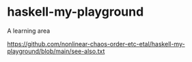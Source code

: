 # haskell-my-playground
A learning area

https://github.com/nonlinear-chaos-order-etc-etal/haskell-my-playground/blob/main/see-also.txt
